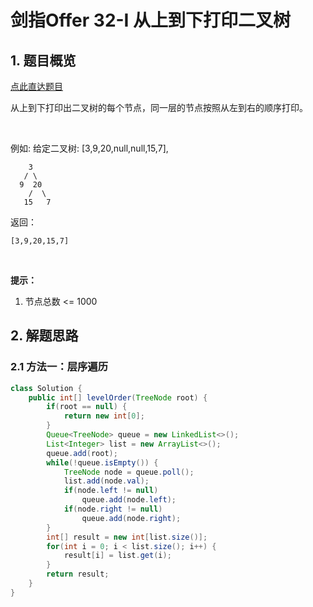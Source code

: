 # 剑指Offer 32-I 从上到下打印二叉树

## 1. 题目概览

[点此直达题目](https://leetcode-cn.com/problems/cong-shang-dao-xia-da-yin-er-cha-shu-lcof/)

从上到下打印出二叉树的每个节点，同一层的节点按照从左到右的顺序打印。

 

例如:
给定二叉树: [3,9,20,null,null,15,7],

```
    3
   / \
  9  20
    /  \
   15   7
```

返回：

```
[3,9,20,15,7]
```
 

**提示：**

1. 节点总数 <= 1000

## 2. 解题思路

### 2.1 方法一：层序遍历

```java
class Solution {
    public int[] levelOrder(TreeNode root) {
        if(root == null) {
            return new int[0];
        }
        Queue<TreeNode> queue = new LinkedList<>();
        List<Integer> list = new ArrayList<>();
        queue.add(root);
        while(!queue.isEmpty()) {
            TreeNode node = queue.poll();
            list.add(node.val);
            if(node.left != null)
                queue.add(node.left);
            if(node.right != null)
                queue.add(node.right);
        }
        int[] result = new int[list.size()];
        for(int i = 0; i < list.size(); i++) {
            result[i] = list.get(i);
        }
        return result;
    }
}
```